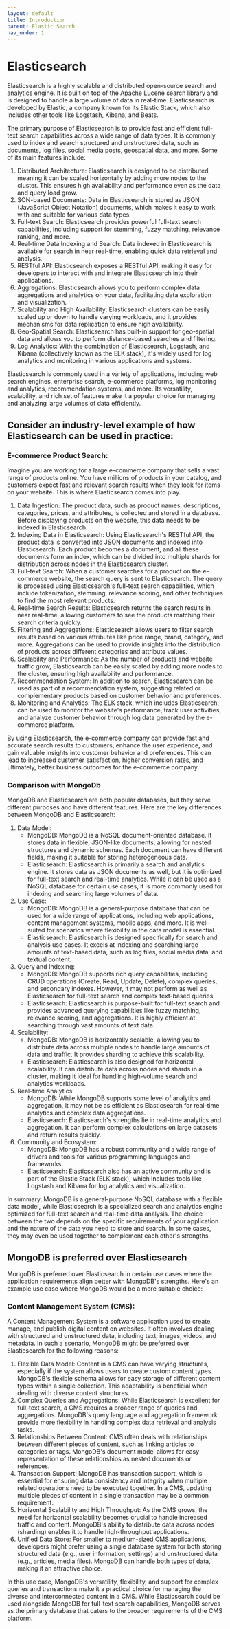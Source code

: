 ```yaml
---
layout: default
title: Introduction
parent: Elastic Search
nav_order: 1
---
```

# Elasticsearch
Elasticsearch is a highly scalable and distributed open-source search and analytics engine. It is built on top of the Apache Lucene search library and is designed to handle a large volume of data in real-time. Elasticsearch is developed by Elastic, a company known for its Elastic Stack, which also includes other tools like Logstash, Kibana, and Beats.

The primary purpose of Elasticsearch is to provide fast and efficient full-text search capabilities across a wide range of data types. It is commonly used to index and search structured and unstructured data, such as documents, log files, social media posts, geospatial data, and more. Some of its main features include:

1. Distributed Architecture: Elasticsearch is designed to be distributed, meaning it can be scaled horizontally by adding more nodes to the cluster. This ensures high availability and performance even as the data and query load grow.
2. SON-based Documents: Data in Elasticsearch is stored as JSON (JavaScript Object Notation) documents, which makes it easy to work with and suitable for various data types.
3. Full-text Search: Elasticsearch provides powerful full-text search capabilities, including support for stemming, fuzzy matching, relevance ranking, and more.
4. Real-time Data Indexing and Search: Data indexed in Elasticsearch is available for search in near real-time, enabling quick data retrieval and analysis.
5. RESTful API: Elasticsearch exposes a RESTful API, making it easy for developers to interact with and integrate Elasticsearch into their applications.
6. Aggregations: Elasticsearch allows you to perform complex data aggregations and analytics on your data, facilitating data exploration and visualization.
7. Scalability and High Availability: Elasticsearch clusters can be easily scaled up or down to handle varying workloads, and it provides mechanisms for data replication to ensure high availability.
8. Geo-Spatial Search: Elasticsearch has built-in support for geo-spatial data and allows you to perform distance-based searches and filtering.
9. Log Analytics: With the combination of Elasticsearch, Logstash, and Kibana (collectively known as the ELK stack), it's widely used for log analytics and monitoring in various applications and systems.

Elasticsearch is commonly used in a variety of applications, including web search engines, enterprise search, e-commerce platforms, log monitoring and analytics, recommendation systems, and more. Its versatility, scalability, and rich set of features make it a popular choice for managing and analyzing large volumes of data efficiently.

## Consider an industry-level example of how Elasticsearch can be used in practice:

### E-commerce Product Search:
Imagine you are working for a large e-commerce company that sells a vast range of products online. You have millions of products in your catalog, and customers expect fast and relevant search results when they look for items on your website. This is where Elasticsearch comes into play.

1. Data Ingestion: The product data, such as product names, descriptions, categories, prices, and attributes, is collected and stored in a database. Before displaying products on the website, this data needs to be indexed in Elasticsearch.
2. Indexing Data in Elasticsearch: Using Elasticsearch's RESTful API, the product data is converted into JSON documents and indexed into Elasticsearch. Each product becomes a document, and all these documents form an index, which can be divided into multiple shards for distribution across nodes in the Elasticsearch cluster.
3. Full-text Search: When a customer searches for a product on the e-commerce website, the search query is sent to Elasticsearch. The query is processed using Elasticsearch's full-text search capabilities, which include tokenization, stemming, relevance scoring, and other techniques to find the most relevant products.
4. Real-time Search Results: Elasticsearch returns the search results in near real-time, allowing customers to see the products matching their search criteria quickly.
5. Filtering and Aggregations: Elasticsearch allows users to filter search results based on various attributes like price range, brand, category, and more. Aggregations can be used to provide insights into the distribution of products across different categories and attribute values.
6. Scalability and Performance: As the number of products and website traffic grow, Elasticsearch can be easily scaled by adding more nodes to the cluster, ensuring high availability and performance.
7. Recommendation System: In addition to search, Elasticsearch can be used as part of a recommendation system, suggesting related or complementary products based on customer behavior and preferences.
8. Monitoring and Analytics: The ELK stack, which includes Elasticsearch, can be used to monitor the website's performance, track user activities, and analyze customer behavior through log data generated by the e-commerce platform.

By using Elasticsearch, the e-commerce company can provide fast and accurate search results to customers, enhance the user experience, and gain valuable insights into customer behavior and preferences. This can lead to increased customer satisfaction, higher conversion rates, and ultimately, better business outcomes for the e-commerce company.

### Comparison with MongoDb
MongoDB and Elasticsearch are both popular databases, but they serve different purposes and have different features. Here are the key differences between MongoDB and Elasticsearch:

1. Data Model:
    * MongoDB: MongoDB is a NoSQL document-oriented database. It stores data in flexible, JSON-like documents, allowing for nested structures and dynamic schemas. Each document can have different fields, making it suitable for storing heterogeneous data.
    * Elasticsearch: Elasticsearch is primarily a search and analytics engine. It stores data as JSON documents as well, but it is optimized for full-text search and real-time analytics. While it can be used as a NoSQL database for certain use cases, it is more commonly used for indexing and searching large volumes of data.
2. Use Case:
    * MongoDB: MongoDB is a general-purpose database that can be used for a wide range of applications, including web applications, content management systems, mobile apps, and more. It is well-suited for scenarios where flexibility in the data model is essential.
    * Elasticsearch: Elasticsearch is designed specifically for search and analysis use cases. It excels at indexing and searching large amounts of text-based data, such as log files, social media data, and textual content.
3. Query and Indexing:
    * MongoDB: MongoDB supports rich query capabilities, including CRUD operations (Create, Read, Update, Delete), complex queries, and secondary indexes. However, it may not perform as well as Elasticsearch for full-text search and complex text-based queries.
    * Elasticsearch: Elasticsearch is purpose-built for full-text search and provides advanced querying capabilities like fuzzy matching, relevance scoring, and aggregations. It is highly efficient at searching through vast amounts of text data.
4. Scalability:
    * MongoDB: MongoDB is horizontally scalable, allowing you to distribute data across multiple nodes to handle large amounts of data and traffic. It provides sharding to achieve this scalability.
    * Elasticsearch: Elasticsearch is also designed for horizontal scalability. It can distribute data across nodes and shards in a cluster, making it ideal for handling high-volume search and analytics workloads.
5. Real-time Analytics:
    * MongoDB: While MongoDB supports some level of analytics and aggregation, it may not be as efficient as Elasticsearch for real-time analytics and complex data aggregations.
    * Elasticsearch: Elasticsearch's strengths lie in real-time analytics and aggregation. It can perform complex calculations on large datasets and return results quickly.
6. Community and Ecosystem:
    * MongoDB: MongoDB has a robust community and a wide range of drivers and tools for various programming languages and frameworks.
    * Elasticsearch: Elasticsearch also has an active community and is part of the Elastic Stack (ELK stack), which includes tools like Logstash and Kibana for log analytics and visualization.

In summary, MongoDB is a general-purpose NoSQL database with a flexible data model, while Elasticsearch is a specialized search and analytics engine optimized for full-text search and real-time data analysis. The choice between the two depends on the specific requirements of your application and the nature of the data you need to store and search. In some cases, they may even be used together to complement each other's strengths.

## MongoDB is preferred over Elasticsearch 
MongoDB is preferred over Elasticsearch in certain use cases where the application requirements align better with MongoDB's strengths. Here's an example use case where MongoDB would be a more suitable choice:

### Content Management System (CMS):
A Content Management System is a software application used to create, manage, and publish digital content on websites. It often involves dealing with structured and unstructured data, including text, images, videos, and metadata. In such a scenario, MongoDB might be preferred over Elasticsearch for the following reasons:
1. Flexible Data Model: Content in a CMS can have varying structures, especially if the system allows users to create custom content types. MongoDB's flexible schema allows for easy storage of different content types within a single collection. This adaptability is beneficial when dealing with diverse content structures.
2. Complex Queries and Aggregations: While Elasticsearch is excellent for full-text search, a CMS requires a broader range of queries and aggregations. MongoDB's query language and aggregation framework provide more flexibility in handling complex data retrieval and analysis tasks.
3. Relationships Between Content: CMS often deals with relationships between different pieces of content, such as linking articles to categories or tags. MongoDB's document model allows for easy representation of these relationships as nested documents or references.
4. Transaction Support: MongoDB has transaction support, which is essential for ensuring data consistency and integrity when multiple related operations need to be executed together. In a CMS, updating multiple pieces of content in a single transaction may be a common requirement.
5. Horizontal Scalability and High Throughput: As the CMS grows, the need for horizontal scalability becomes crucial to handle increased traffic and content. MongoDB's ability to distribute data across nodes (sharding) enables it to handle high-throughput applications.
6. Unified Data Store: For smaller to medium-sized CMS applications, developers might prefer using a single database system for both storing structured data (e.g., user information, settings) and unstructured data (e.g., articles, media files). MongoDB can handle both types of data, making it an attractive choice.

In this use case, MongoDB's versatility, flexibility, and support for complex queries and transactions make it a practical choice for managing the diverse and interconnected content in a CMS. While Elasticsearch could be used alongside MongoDB for full-text search capabilities, MongoDB serves as the primary database that caters to the broader requirements of the CMS platform.





